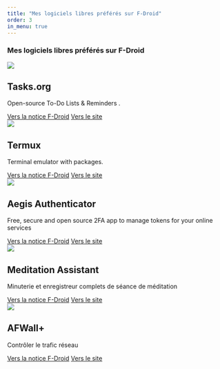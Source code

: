```yaml
---
title: "Mes logiciels libres préférés sur F-Droid"
order: 3
in_menu: true
---
```

### Mes logiciels libres préférés sur F-Droid

 <article class="framalibre-notice">
    <div>
      <img src="https://f-droid.org/repo/org.tasks/en-US/icon_YftLJ2dGZxgevP1f0n9c9X9HZKYmyz06c370Udel8Tk=.png">
    </div>
    <div>
      <h2> Tasks.org</h2>
      <p>Open-source To-Do Lists & Reminders .</p>
      <div>
        <a href="https://f-droid.org/en/packages/org.tasks/">Vers la notice F-Droid</a>
        <a href="https://tasks.org">Vers le site</a>
      </div>
    </div>
  </article> 


  <article class="framalibre-notice">
    <div>
      <img src="https://f-droid.org/repo/com.termux/en-US/icon_7jMZ7XD80oeucmGEaTwktIRZexLtGWvJfKdVD6Wu2SI=.png">
    </div>
    <div>
      <h2> Termux</h2>
      <p>Terminal emulator with packages.</p>
      <div>
        <a href="https://f-droid.org/en/packages/com.termux/index.html">Vers la notice F-Droid</a>
        <a href="https://wiki.termux.com/">Vers le site</a>
      </div>
    </div>
  </article> 

  <article class="framalibre-notice">
    <div>
      <img src="https://f-droid.org/repo/com.beemdevelopment.aegis/en-US/icon_C951ZFTL5UuK5VK6KaIOnVy5NNb0Wqe8asl4v1fSXLI=.png">
    </div>
    <div>
      <h2>Aegis Authenticator</h2>
      <p> Free, secure and open source 2FA app to manage tokens for your online services </p>
      <div>
        <a href="https://f-droid.org/fr/packages/com.beemdevelopment.aegis/">Vers la notice F-Droid</a>
        <a href="https://getaegis.app/">Vers le site</a>
      </div>
    </div>
  </article> 

  <article class="framalibre-notice">
    <div>
      <img src="https://f-droid.org/repo/sh.ftp.rocketninelabs.meditationassistant.opensource/en-US/icon_Q4W1bwqqvfns4pz1lvtszKuYqBC4BewcHdu5SqfaobE=.png">
    </div>
    <div>
      <h2>Meditation Assistant</h2>
      <p> Minuterie et enregistreur complets de séance de méditation </p>
      <div>
        <a href="https://f-droid.org/fr/packages/sh.ftp.rocketninelabs.meditationassistant.opensource/">Vers la notice F-Droid</a>
        <a href="https://rocket9labs.com/">Vers le site</a>
      </div>
    </div>
  </article> 

  <article class="framalibre-notice">
    <div>
      <img src="https://www.appsapk.com/wp-content/uploads/2014/09/AFWall-Android-Firewall-app.jpg">
    </div>
    <div>
      <h2>AFWall+ </h2>
      <p>Contrôler le trafic réseau</p>
      <div>
        <a href="https://f-droid.org/fr/packages/dev.ukanth.ufirewall/">Vers la notice F-Droid</a>
        <a href="https://github.com/ukanth/afwall/wiki">Vers le site</a>
      </div>
    </div>
  </article> 
